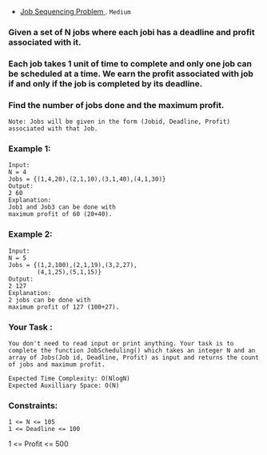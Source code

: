 - [Job Sequencing Problem ](https://practice.geeksforgeeks.org/problems/job-sequencing-problem-1587115620/1#).
`Medium`
### Given a set of N jobs where each jobi has a deadline and profit associated with it.

### Each job takes 1 unit of time to complete and only one job can be scheduled at a time. We earn the profit associated with job if and only if the job is completed by its deadline.

### Find the number of jobs done and the maximum profit.
```
Note: Jobs will be given in the form (Jobid, Deadline, Profit) associated with that Job.
```

### Example 1:
```
Input:
N = 4
Jobs = {(1,4,20),(2,1,10),(3,1,40),(4,1,30)}
Output:
2 60
Explanation:
Job1 and Job3 can be done with
maximum profit of 60 (20+40).
```
### Example 2:
```
Input:
N = 5
Jobs = {(1,2,100),(2,1,19),(3,2,27),
        (4,1,25),(5,1,15)}
Output:
2 127
Explanation:
2 jobs can be done with
maximum profit of 127 (100+27).
```
### Your Task :
```
You don't need to read input or print anything. Your task is to complete the function JobScheduling() which takes an integer N and an array of Jobs(Job id, Deadline, Profit) as input and returns the count of jobs and maximum profit.
```
```
Expected Time Complexity: O(NlogN)
Expected Auxilliary Space: O(N)
```

### Constraints:
```
1 <= N <= 105
1 <= Deadline <= 100
```
1 <= Profit <= 500

